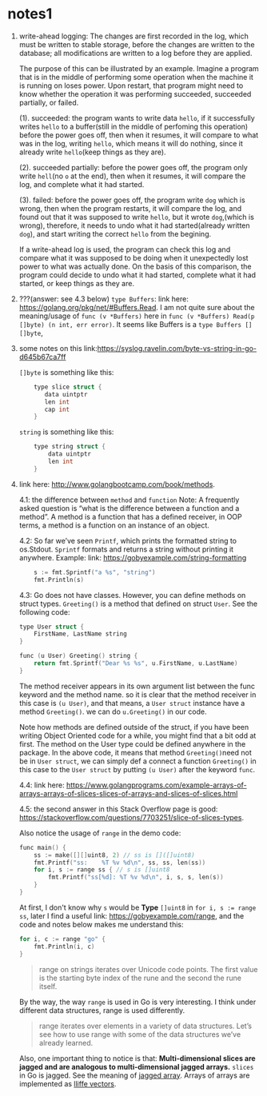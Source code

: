# notes1

1. write-ahead logging: The changes are first recorded in the log, which must be written to stable storage, before the changes are written to the database; all modifications are written to a log before they are applied.


    The purpose of this can be illustrated by an example. Imagine a program that is in the middle of performing some operation when the machine it is running on loses power. Upon restart, that program might need to know whether the operation it was performing succeeded, succeeded partially, or failed.
    
    (1). succeeded: the program wants to write data ```hello```, if it successfully writes ```hello``` to a buffer(still in the middle of perfoming this operation) before the power goes off, then when it resumes, it will compare to what was in the log, writing ```hello```, which means it will do nothing, since it already write ```hello```(keep things as they are).
    
    (2). succeeded partially: before the power goes off, the program only write ```hell```(no ```o``` at the end), then when it resumes, it will compare the log, and complete what it had started.
    
    (3). failed: before the power goes off, the program write ```dog``` which is wrong, then when the program restarts, it will compare the log, and found out that it was supposed to write ```hello```, but it wrote ```dog```,(which is wrong), therefore, it needs to undo what it had started(already written ```dog```), and start writing the correct ```hello``` from the begining. 
    
    If a write-ahead log is used, the program can check this log and compare what it was supposed to be doing when it unexpectedly lost power to what was actually done. On the basis of this comparison, the program could decide to undo what it had started, complete what it had started, or keep things as they are.
    
2. ???(answer: see 4.3 below) ```type Buffers```: link here: https://golang.org/pkg/net/#Buffers.Read. I am not quite sure about the meaning/usage of ```func (v *Buffers)``` here in ```func (v *Buffers) Read(p []byte) (n int, err error)```. It seems like Buffers is a ```type Buffers [][]byte```, 

3. some notes on this link:https://syslog.ravelin.com/byte-vs-string-in-go-d645b67ca7ff

    ```[]byte``` is something like this:
    
    ```c
        type slice struct {
           data uintptr
           len int
           cap int
        }
    ```
    ```string``` is something like this:
    ```c
        type string struct {
            data uintptr
            len int
        }
    ```



4. link here: http://www.golangbootcamp.com/book/methods.

    4.1: the difference between ```method``` and ```function```
    Note: A frequently asked question is “what is the difference between a function and a method”. A method is a function that has a defined receiver, in OOP terms, a method is a function on an instance of an object.
    
    4.2: So far we’ve seen ```Printf```, which prints the formatted string to os.Stdout. ```Sprintf``` formats and returns a string without printing it anywhere. Example:
link: https://gobyexample.com/string-formatting
    ```c
        s := fmt.Sprintf("a %s", "string")
        fmt.Println(s)
    ```
    4.3: Go does not have classes. However, you can define methods on struct types. ```Greeting()``` is a method that defined on struct ```User```. See the following code:
    ```c
    type User struct {
	    FirstName, LastName string
    }

    func (u User) Greeting() string {
	    return fmt.Sprintf("Dear %s %s", u.FirstName, u.LastName)
    }
    ```
    The method receiver appears in its own argument list between the func keyword and the method name. so it is clear that the method receiver in this case is ```(u User)```, and that means, a ```User struct``` instance have a method ```Greeting()```. we can do ```u.Greeting()``` in our code. 
    
    Note how methods are defined outside of the struct, if you have been writing Object Oriented code for a while, you might find that a bit odd at first. The method on the User type could be defined anywhere in the package. In the above code, it means that method ```Greeting()```need not be in ```User struct```, we can simply def a connect a function ```Greeting()``` in this case to the ```User struct``` by putting ```(u User)``` after the keyword ```func```.
    
    4.4: link here: https://www.golangprograms.com/example-arrays-of-arrays-arrays-of-slices-slices-of-arrays-and-slices-of-slices.html
    
    
    4.5: the second answer in this Stack Overflow page is good: https://stackoverflow.com/questions/7703251/slice-of-slices-types. 
    
    Also notice the usage of ```range``` in the demo code:
    ```c
    func main() {
        ss := make([][]uint8, 2) // ss is []([]uint8)
        fmt.Printf("ss:    %T %v %d\n", ss, ss, len(ss))
        for i, s := range ss { // s is []uint8
            fmt.Printf("ss[%d]: %T %v %d\n", i, s, s, len(s))
        }
    }
    ```
    
    At first, I don't know why ```s``` would be **Type** ```[]uint8``` in ```for i, s := range ss```, later I find a useful link: https://gobyexample.com/range, and the code and notes below makes me understand this:
    ```c
    for i, c := range "go" {
        fmt.Println(i, c)
    }
    ```
    
     >range on strings iterates over Unicode code points.
     >The first value is the starting byte index of the 
     >rune and the second the rune itself.
    
    
    By the way, the way ```range``` is used in Go is very interesting. I think under different data structures, range is used differently.
    
     >range iterates over elements in a variety of data
      >structures. Let’s see how to use range with some
      >of the data structures we’ve already learned.

    Also, one important thing to notice is that: **Multi-dimensional slices are jagged and are analogous to multi-dimensional jagged arrays.** ```slices``` in Go is jagged. See the meaning of [jagged array](https://en.wikipedia.org/wiki/Jagged_array). Arrays of arrays are implemented as [lliffe vectors](https://en.wikipedia.org/wiki/Iliffe_vector).
    
    


    
